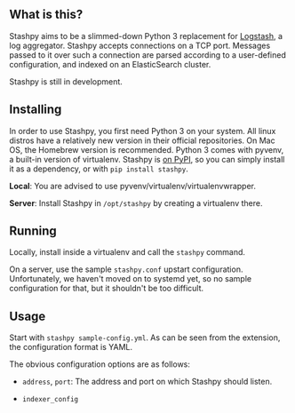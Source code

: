 ## What is this?

Stashpy aims to be a slimmed-down Python 3 replacement for
[Logstash](https://www.elastic.co/products/logstash), a log
aggregator. Stashpy accepts connections on a TCP port. Messages passed
to it over such a connection are parsed according to a user-defined
configuration, and indexed on an ElasticSearch cluster.

Stashpy is still in development.

## Installing

In order to use Stashpy, you first need Python 3 on your system. All linux distros have a relatively new version in their official repositories. On Mac OS, the Homebrew version is recommended. Python 3 comes with pyvenv, a built-in version of virtualenv. Stashpy is [on PyPI](https://pypi.python.org/pypi/stashpy), so you can
simply install it as a dependency, or with `pip install stashpy`.

**Local**:  You are advised to use pyvenv/virtualenv/virtualenvwrapper.

**Server**: Install Stashpy in `/opt/stashpy` by creating a virtualenv
  there.

## Running

Locally, install inside a virtualenv and call the `stashpy` command.

On a server, use the sample `stashpy.conf` upstart configuration.
Unfortunately, we haven't moved on to systemd yet, so no sample
configuration for that, but it shouldn't be too difficult.

## Usage

Start with `stashpy sample-config.yml`. As can be seen from the
extension, the configuration format is YAML.

The obvious configuration options are as follows:

* `address`, `port`: The address and port on which Stashpy should listen.

* `indexer_config`
